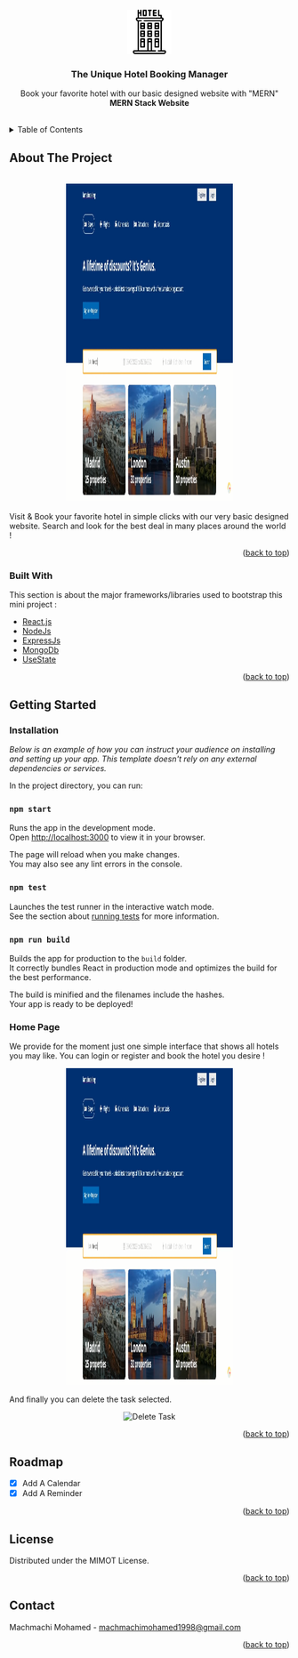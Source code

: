 <div id="top"></div>
<!-- PROJECT LOGO -->
<br />
<div align="center">

  <img src="/Images/icon.png" alt="Logo" width="80" height="80">

  <h3 align="center">The Unique Hotel Booking Manager</h3>

  <p align="center">
    Book your favorite hotel with our basic designed website with "MERN"
    <br />
    <strong>MERN Stack Website</strong>
    <br />
    <br />
  </p>
</div>


<!-- TABLE OF CONTENTS -->
<details>
  <summary>Table of Contents</summary>
  <ol>
    <li>
      <a href="#about-the-project">About The Project</a>
      <ul>
        <li><a href="#built-with">Built With</a></li>
      </ul>
    </li>
    <li>
      <a href="#getting-started">Getting Started</a>
      <ul>
        <li><a href="#prerequisites">Prerequisites</a></li>
        <li><a href="#installation">Installation</a></li>
      </ul>
    </li>
    <li><a href="#roadmap">Roadmap</a></li>
    <li><a href="#license">License</a></li>
    <li><a href="#contact">Contact</a></li>
  </ol>
</details>


<!-- ABOUT THE PROJECT -->

## About The Project
<div align="center">
<br>
<img src="/Images/homePage.png" alt="main page" width="300" height="570" > 
</div>
<br>
Visit & Book your favorite hotel in simple clicks with our very basic designed website. Search and look for the best deal in many places around the world ! 
<p align="right">(<a href="#top">back to top</a>)</p>



### Built With

This section is about the major frameworks/libraries used to bootstrap this mini project :


* [React.js](https://reactjs.org/)
* [NodeJs](https://nodejs.org/en/)
* [ExpressJs](https://expressjs.com)
* [MongoDb](https://www.mongodb.com)
* [UseState](https://reactjs.org/docs/hooks-reference.html#usestate)



<p align="right">(<a href="#top">back to top</a>)</p>



<!-- GETTING STARTED -->

## Getting Started

### Installation

_Below is an example of how you can instruct your audience on installing and setting up your app. This template doesn't rely on any external dependencies or services._


In the project directory, you can run:

### `npm start`

Runs the app in the development mode.\
Open [http://localhost:3000](http://localhost:3000) to view it in your browser.

The page will reload when you make changes.\
You may also see any lint errors in the console.

### `npm test`

Launches the test runner in the interactive watch mode.\
See the section about [running tests](https://facebook.github.io/create-react-app/docs/running-tests) for more information.

### `npm run build`

Builds the app for production to the `build` folder.\
It correctly bundles React in production mode and optimizes the build for the best performance.

The build is minified and the filenames include the hashes.\
Your app is ready to be deployed!

### Home Page

We provide for the moment just one simple interface that shows all hotels you may like.
You can login or register and book the hotel you desire !

<div align="center"><img src="/Images/homePage.png" alt="Home page" width="300" height="570"></div>

And finally you can delete the task selected.

<div align="center"><img src="./todoList/images/delete.jpeg" alt="Delete Task" width="300" height="570"></div>


<p align="right">(<a href="#top">back to top</a>)</p>



<!-- ROADMAP -->

## Roadmap

- [x] Add A Calendar
- [x] Add A Reminder

<p align="right">(<a href="#top">back to top</a>)</p>

<!-- LICENSE -->
## License

Distributed under the MIMOT License.

<p align="right">(<a href="#top">back to top</a>)</p>



<!-- CONTACT -->
## Contact

Machmachi Mohamed - machmachimohamed1998@gmail.com
<br>

<p align="right">(<a href="#top">back to top</a>)</p>







